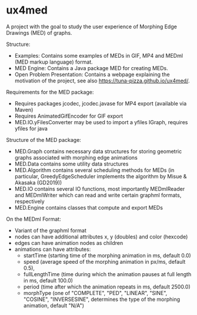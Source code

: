 # ux4med
A project with the goal to study the user experience of Morphing Edge Drawings (MED) of graphs.

Structure:
- Examples: Contains some examples of MEDs in GIF, MP4 and MEDml (MED markup language) format.
- MED Engine: Contains a Java package MED for creating MEDs.
- Open Problem Presentation: Contains a webpage explaining the motivation of the project, see also https://tuna-pizza.github.io/ux4med/.

Requirements for the MED package:
- Requires packages jcodec, jcodec.javase for MP4 export (available via Maven)
- Requires AnimatedGifEncoder for GIF export
- MED.IO.yFilesConverter may be used to import a yfiles IGraph, requires yfiles for java

Structure of the MED package:
- MED.Graph contains necessary data structures for storing geometric graphs associated with morphing edge animations
- MED.Data contains some utility data structures
- MED.Algorithm contains several scheduling methods for MEDs (in particular, GreedyEdgeScheduler implements the algorithm by Misue & Akasaka (GD2019))
- MED.IO contains several IO functions, most importantly MEDmlReader and MEDmlWriter which can read and write certain graphml formats, respectively
- MED.Engine contains classes that compute and export MEDs

On the MEDml Format:
- Variant of the graphml format
- nodes can have additional attributes x, y (doubles) and color (hexcode)
- edges can have animation nodes as children
- animations can have attributes:
  * startTime (starting time of the morphing animation in ms, default 0.0)
  * speed (average speed of the morphing animation in px/ms, default 0.5), 
  * fullLengthTime (time during which the animation pauses at full length in ms, default 100.0)
  * period (time after which the animation repeats in ms, default 2500.0)
  * morphType (one of "COMPLETE", "PED", "LINEAR", "SINE", "COSINE", "INVERSESINE", determines the type of the morphing animation, default "N/A") 

